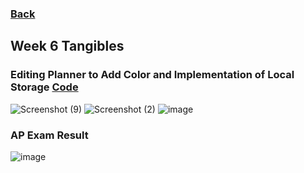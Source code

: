 ### <a href="https://github.com/JL1080/tri3data1">Back</a>
## Week 6 Tangibles 
### Editing Planner to Add Color and Implementation of Local Storage [Code](https://github.com/willcyber/tri3/commit/387efc7f3d705a6fb687120e6b4c6e844d69ddf1)
![Screenshot (9)](https://user-images.githubusercontent.com/89223577/166561871-d6a91f19-ce88-4ce7-bf13-cf2ce8414928.png)
![Screenshot (2)](https://user-images.githubusercontent.com/89223577/166562322-22663fae-b5e5-4136-99c0-5a28a998d905.png)
![image](https://user-images.githubusercontent.com/89223577/166562408-6f11bb8b-738e-4e5a-ade7-a342268a907b.png)
### AP Exam Result
![image](https://user-images.githubusercontent.com/89223577/166563428-765e8cbf-a35b-4fb9-8c01-74f2807a55db.png)
